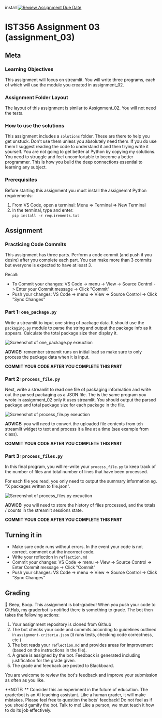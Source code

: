 install [![Review Assignment Due Date](https://classroom.github.com/assets/deadline-readme-button-22041afd0340ce965d47ae6ef1cefeee28c7c493a6346c4f15d667ab976d596c.svg)](https://classroom.github.com/a/3JnqFN-a)
# IST356 Assignment 03 (assignment_03)

## Meta

### Learning Objectives

This assignment will focus on streamlit. You will write three programs, each of which will use the module you created in assignment_02.

### Assignment Folder Layout

The layout of this assignment is similar to Assignment_02. You will not need the tests.

### How to use the solutions

This assignment includes a `solutions` folder. These are there to help you get unstuck. Don't use them unless you absolutely need them. If you do use them I suggest reading the code to understand it and then trying write it yourself. You are not going to get better at Python by copying my solutions. You need to struggle and feel uncomfortable to become a better programmer. This is how you build the deep connections essential to learning any subject.

### Prerequisites 

Before starting this assignment you must install the assignemnt Python requirements:

1. From VS Code, open a terminal: Menu => Terminal => New Terminal
2. In the terminal, type and enter:   
`pip install -r requirements.txt`

## Assignment

### Practicing Code Commits

This assignment has three parts. Perform a code commit (and push if you desire) after you complete each part. You can make more than 3 commits but everyone is expected to have at least 3.

Recall:

- To Commit your changes: VS Code -> menu -> View -> Source Control -> Enter your Commit message -> Click "Commit"
- Push your changes: VS Code -> menu -> View -> Source Control -> Click "Sync Changes"

### Part 1: `one_package.py`

Write a streamlit to input one string of package data. It should use the `packaging.py` module to parse the string and output the package info as it appears. Calculate the total package size then display it. 

![Screenshot of one_package.py exeuction](one_package.png)

**ADVICE:** remember streamit runs on initial load so make sure to only process the package data when it is input.

**COMMIT YOUR CODE AFTER YOU COMPLETE THIS PART**

### Part 2: `process_file.py`

Next, write a streamlit to read one file of packaging information and write out the parsed packaging as a JSON file. The is the same program you wrote in assignment_02 only it uses streamlit. You should output the parsed package and total package size for each package in the file.

![Screenshot of process_file.py exeuction](process_file.png)

**ADVICE:** you will need to convert the uploaded file contents from teh streamlit widget to text and process it a line at a time (see example from class).

**COMMIT YOUR CODE AFTER YOU COMPLETE THIS PART**

### Part 3: `process_files.py`

In this final program, you will re-write your `process_file.py` to keep track of the number of files and total number of lines that have been processed.

For each file you read, you only need to output the summary information eg. "X packages written to file.json".

![Screenshot of process_files.py exeuction](process_files.png)

**ADVICE:** you will need to store the history of files processed, and the totals / counts in the streamlit sessions state.

**COMMIT YOUR CODE AFTER YOU COMPLETE THIS PART**

## Turning it in

- Make sure code runs without errors. In the event your code is not correct. comment out the incorrect code.
- Write your reflection in `reflection.md`
- Commit your changes: VS Code -> menu -> View -> Source Control -> Enter Commit message -> Click "Commit"
- Push your changes: VS Code -> menu -> View -> Source Control -> Click "Sync Changes"

## Grading 

🤖 Beep, Boop. This assignment is bot-graded! When you push your code to GitHub, my graderbot is notified there is something to grade. The bot then takes the following actions:

1. Your assignment repository is cloned from Github
2. The bot checks your code and commits according to guidelines outlined in `assignment-criteria.json` (it runs tests, checking code correctness, etc.)
3. The bot reads your `reflection.md` and provides areas for improvement (based on the instructions in the file).
4. A grade is assigned by the bot. Feedback is generated including justification for the grade given.
5. The grade and feedback are posted to Blackboard.

You are welcome to review the bot's feedback and improve your submission as often as you like.

**NOTE: ** Consider this an experiment in the future of education. The graderbot is an AI teaching assistant. Like a human grader, it will make mistakes. Please feel free to question the bots' feedback! Do not feel as if you should gamify the bot. Talk to me! Like a person, we must teach it how to do its job effectively. 


